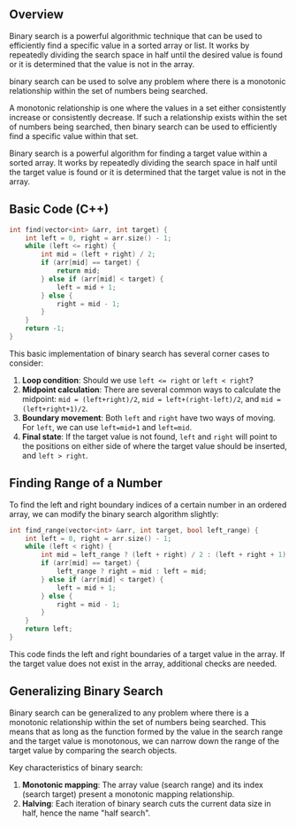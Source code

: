 ## Overview
Binary search is a powerful algorithmic technique that can be used to efficiently find a specific value in a sorted array or list. It works by repeatedly dividing the search space in half until the desired value is found or it is determined that the value is not in the array.

binary search can be used to solve any problem where there is a monotonic relationship within the set of numbers being searched.

A monotonic relationship is one where the values in a set either consistently increase or consistently decrease. If such a relationship exists within the set of numbers being searched, then binary search can be used to efficiently find a specific value within that set.

Binary search is a powerful algorithm for finding a target value within a sorted array. It works by repeatedly dividing the search space in half until the target value is found or it is determined that the target value is not in the array.

## Basic Code (C++)

```cpp
int find(vector<int> &arr, int target) {
    int left = 0, right = arr.size() - 1;
    while (left <= right) {
        int mid = (left + right) / 2;
        if (arr[mid] == target) {
            return mid;
        } else if (arr[mid] < target) {
            left = mid + 1;
        } else {
            right = mid - 1;
        }
    }
    return -1;
}
```

This basic implementation of binary search has several corner cases to consider:

1. **Loop condition**: Should we use `left <= right` or `left < right`?
2. **Midpoint calculation**: There are several common ways to calculate the midpoint: `mid = (left+right)/2`, `mid = left+(right-left)/2`, and `mid = (left+right+1)/2`.
3. **Boundary movement**: Both `left` and `right` have two ways of moving. For `left`, we can use `left=mid+1` and `left=mid`.
4. **Final state**: If the target value is not found, `left` and `right` will point to the positions on either side of where the target value should be inserted, and `left > right`.

## Finding Range of a Number

To find the left and right boundary indices of a certain number in an ordered array, we can modify the binary search algorithm slightly:

```cpp
int find_range(vector<int> &arr, int target, bool left_range) {
    int left = 0, right = arr.size() - 1;
    while (left < right) {
        int mid = left_range ? (left + right) / 2 : (left + right + 1) / 2;
        if (arr[mid] == target) {
            left_range ? right = mid : left = mid;
        } else if (arr[mid] < target) {
            left = mid + 1;
        } else {
            right = mid - 1;
        }
    }
    return left;
}
```

This code finds the left and right boundaries of a target value in the array. If the target value does not exist in the array, additional checks are needed.

## Generalizing Binary Search

Binary search can be generalized to any problem where there is a monotonic relationship within the set of numbers being searched. This means that as long as the function formed by the value in the search range and the target value is monotonous, we can narrow down the range of the target value by comparing the search objects.

Key characteristics of binary search:

1. **Monotonic mapping**: The array value (search range) and its index (search target) present a monotonic mapping relationship.
2. **Halving**: Each iteration of binary search cuts the current data size in half, hence the name "half search".